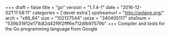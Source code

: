 +++
draft = false
title = "go"
version = "1.7.4-1"
date = "2016-12-02T11:58:11"
categories = ['devel-extra']
upstreamurl = "http://golang.org/"
arch = "x86_64"
size = "102127544"
usize = "340405117"
sha1sum = "539b31912e171b82d42f9f2fff6e712dfb97579b"
+++
Compiler and tools for the Go programming language from Google